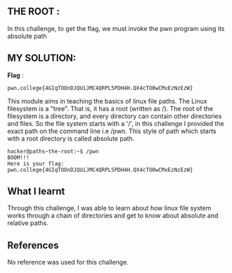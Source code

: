 
## THE ROOT :


In this challenge, to get the flag, we must invoke the pwn program using its absolute path


## MY SOLUTION:

**Flag** :

```
pwn.college{4GIqTOOnDJQUiJMC4QRPL5PDH4H.QX4cTO0wCMxEzNzEzW}
```


This module aims in teaching the basics of linux file paths. The Linux filesystem is a "tree". That is, it has a root (written as /). 
The root of the filesystem is a directory, and every directory can contain other directories and files. So the file system starts with a '/', in this challenge I provided the exact path on the command line
i.e /pwn. This style of path which starts with a root directory is called absolute path.


````
hacker@paths~the-root:~$ /pwn
BOOM!!!
Here is your flag:
pwn.college{4GIqTOOnDJQUiJMC4QRPL5PDH4H.QX4cTO0wCMxEzNzEzW}
````


## What I learnt
Through this challenge, I was able to learn about how linux file system works through a chain of directories and get to know about absolute and relative paths.

## References 
No reference was used for this challenge.
